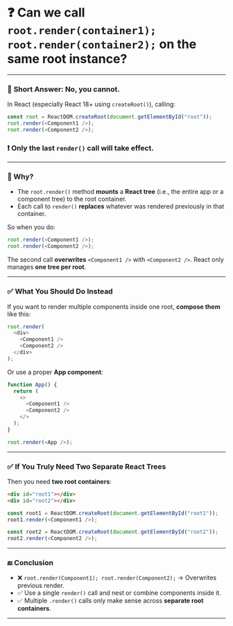 
# ❓ **Can we call `root.render(container1); root.render(container2);` on the same root instance?**

---

### 🛑 **Short Answer: No, you cannot.**

In React (especially React 18+ using `createRoot()`), calling:

```js
const root = ReactDOM.createRoot(document.getElementById("root"));
root.render(<Component1 />);
root.render(<Component2 />);
```

### ❗ Only the **last `render()` call** will take effect.

---

### 📌 Why?

* The `root.render()` method **mounts** a **React tree** (i.e., the entire app or a component tree) to the root container.
* Each call to `render()` **replaces** whatever was rendered previously in that container.

So when you do:

```js
root.render(<Component1 />);
root.render(<Component2 />);
```

The second call **overwrites** `<Component1 />` with `<Component2 />`. React only manages **one tree per root**.

---

### ✅ What You Should Do Instead

If you want to render multiple components inside one root, **compose them** like this:

```js
root.render(
  <div>
    <Component1 />
    <Component2 />
  </div>
);
```

Or use a proper **App component**:

```js
function App() {
  return (
    <>
      <Component1 />
      <Component2 />
    </>
  );
}

root.render(<App />);
```

---

### ✅ If You Truly Need Two Separate React Trees

Then you need **two root containers**:

```html
<div id="root1"></div>
<div id="root2"></div>
```

```js
const root1 = ReactDOM.createRoot(document.getElementById("root1"));
root1.render(<Component1 />);

const root2 = ReactDOM.createRoot(document.getElementById("root2"));
root2.render(<Component2 />);
```

---

### 🔚 Conclusion

* ❌ `root.render(Component1); root.render(Component2);` → Overwrites previous render.
* ✅ Use a single `render()` call and nest or combine components inside it.
* ✅ Multiple `.render()` calls only make sense across **separate root containers**.

---